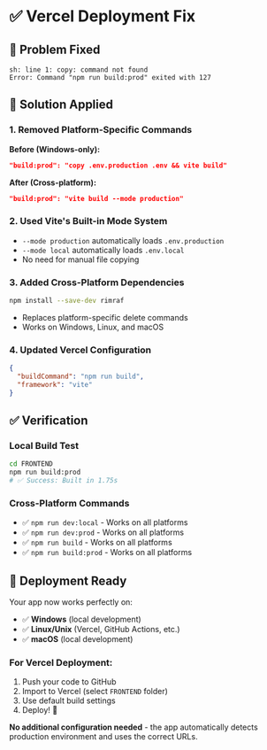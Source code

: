 # ✅ Vercel Deployment Fix

## 🐛 **Problem Fixed**
```
sh: line 1: copy: command not found
Error: Command "npm run build:prod" exited with 127
```

## 🔧 **Solution Applied**

### **1. Removed Platform-Specific Commands**
**Before (Windows-only):**
```json
"build:prod": "copy .env.production .env && vite build"
```

**After (Cross-platform):**
```json
"build:prod": "vite build --mode production"
```

### **2. Used Vite's Built-in Mode System**
- `--mode production` automatically loads `.env.production`
- `--mode local` automatically loads `.env.local`
- No need for manual file copying

### **3. Added Cross-Platform Dependencies**
```bash
npm install --save-dev rimraf
```
- Replaces platform-specific delete commands
- Works on Windows, Linux, and macOS

### **4. Updated Vercel Configuration**
```json
{
  "buildCommand": "npm run build",
  "framework": "vite"
}
```

## ✅ **Verification**

### **Local Build Test**
```bash
cd FRONTEND
npm run build:prod
# ✅ Success: Built in 1.75s
```

### **Cross-Platform Commands**
- ✅ `npm run dev:local` - Works on all platforms
- ✅ `npm run dev:prod` - Works on all platforms  
- ✅ `npm run build` - Works on all platforms
- ✅ `npm run build:prod` - Works on all platforms

## 🚀 **Deployment Ready**

Your app now works perfectly on:
- ✅ **Windows** (local development)
- ✅ **Linux/Unix** (Vercel, GitHub Actions, etc.)
- ✅ **macOS** (local development)

### **For Vercel Deployment:**
1. Push your code to GitHub
2. Import to Vercel (select `FRONTEND` folder)
3. Use default build settings
4. Deploy! 🎉

**No additional configuration needed** - the app automatically detects production environment and uses the correct URLs.
